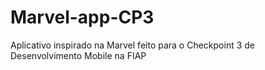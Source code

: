 # Marvel-app-CP3
Aplicativo inspirado na Marvel feito para o Checkpoint 3 de Desenvolvimento Mobile na FIAP

